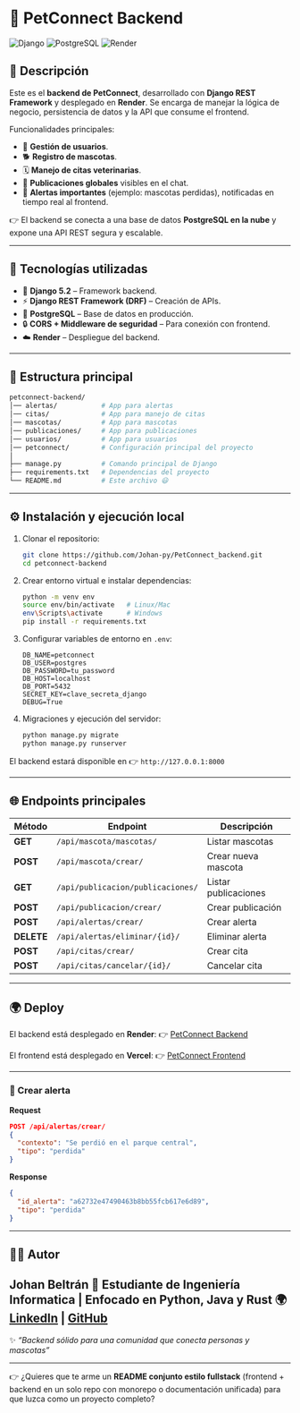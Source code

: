 # 🐾 PetConnect Backend

![Django](https://img.shields.io/badge/Django-5.2-green?logo=django\&logoColor=white\&style=flat)
![PostgreSQL](https://img.shields.io/badge/PostgreSQL-15-336791?logo=postgresql\&logoColor=white\&style=flat)
![Render](https://img.shields.io/badge/Deploy-Render-46E3B7?logo=render\&logoColor=white\&style=flat)

## 📖 Descripción

Este es el **backend de PetConnect**, desarrollado con **Django REST Framework** y desplegado en **Render**.
Se encarga de manejar la lógica de negocio, persistencia de datos y la API que consume el frontend.

Funcionalidades principales:

* 👤 **Gestión de usuarios**.
* 🐕 **Registro de mascotas**.
* 🗓️ **Manejo de citas veterinarias**.
* 📢 **Publicaciones globales** visibles en el chat.
* 🚨 **Alertas importantes** (ejemplo: mascotas perdidas), notificadas en tiempo real al frontend.

👉 El backend se conecta a una base de datos **PostgreSQL en la nube** y expone una API REST segura y escalable.

---

## 🚀 Tecnologías utilizadas

* 🐍 **Django 5.2** – Framework backend.
* ⚡ **Django REST Framework (DRF)** – Creación de APIs.
* 🐘 **PostgreSQL** – Base de datos en producción.
* 🔒 **CORS + Middleware de seguridad** – Para conexión con frontend.
* ☁️ **Render** – Despliegue del backend.

---

## 📂 Estructura principal

```bash
petconnect-backend/
│── alertas/           # App para alertas
│── citas/             # App para manejo de citas
│── mascotas/          # App para mascotas
│── publicaciones/     # App para publicaciones
│── usuarios/          # App para usuarios
│── petconnect/        # Configuración principal del proyecto
│
├── manage.py          # Comando principal de Django
├── requirements.txt   # Dependencias del proyecto
└── README.md          # Este archivo 😃
```

---

## ⚙️ Instalación y ejecución local

1. Clonar el repositorio:

   ```bash
   git clone https://github.com/Johan-py/PetConnect_backend.git
   cd petconnect-backend
   ```

2. Crear entorno virtual e instalar dependencias:

   ```bash
   python -m venv env
   source env/bin/activate   # Linux/Mac
   env\Scripts\activate      # Windows
   pip install -r requirements.txt
   ```

3. Configurar variables de entorno en `.env`:

   ```env
   DB_NAME=petconnect
   DB_USER=postgres
   DB_PASSWORD=tu_password
   DB_HOST=localhost
   DB_PORT=5432
   SECRET_KEY=clave_secreta_django
   DEBUG=True
   ```

4. Migraciones y ejecución del servidor:

   ```bash
   python manage.py migrate
   python manage.py runserver
   ```

El backend estará disponible en 👉 `http://127.0.0.1:8000`

---

## 🌐 Endpoints principales

| Método     | Endpoint                          | Descripción          |
| ---------- | --------------------------------- | -------------------- |
| **GET**    | `/api/mascota/mascotas/`          | Listar mascotas      |
| **POST**   | `/api/mascota/crear/`             | Crear nueva mascota  |
| **GET**    | `/api/publicacion/publicaciones/` | Listar publicaciones |
| **POST**   | `/api/publicacion/crear/`         | Crear publicación    |
| **POST**   | `/api/alertas/crear/`             | Crear alerta         |
| **DELETE** | `/api/alertas/eliminar/{id}/`     | Eliminar alerta      |
| **POST**   | `/api/citas/crear/`               | Crear cita           |
| **POST**   | `/api/citas/cancelar/{id}/`       | Cancelar cita        |

---

## 🌍 Deploy

El backend está desplegado en **Render**:
👉 [PetConnect Backend](https://petconnect-backend-la15.onrender.com)

El frontend está desplegado en **Vercel**:
👉 [PetConnect Frontend](https://pet-connect-frontend-three.vercel.app)

---


### 📢 Crear alerta

**Request**

```json
POST /api/alertas/crear/
{
  "contexto": "Se perdió en el parque central",
  "tipo": "perdida"
}
```

**Response**

```json
{
  "id_alerta": "a62732e47490463b8bb55fcb617e6d89",
  "tipo": "perdida"
}
```

---

## 👨‍💻 Autor

**Johan Beltrán**
📌 Estudiante de Ingeniería Informatica | Enfocado en **Python, Java y Rust**
🌍 [LinkedIn](https://www.linkedin.com/in/johan-beltran-backend-dev) | [GitHub](https://github.com/Johan-py)
---

✨ *“Backend sólido para una comunidad que conecta personas y mascotas”*

---

👉 ¿Quieres que te arme un **README conjunto estilo fullstack** (frontend + backend en un solo repo con monorepo o documentación unificada) para que luzca como un proyecto completo?

